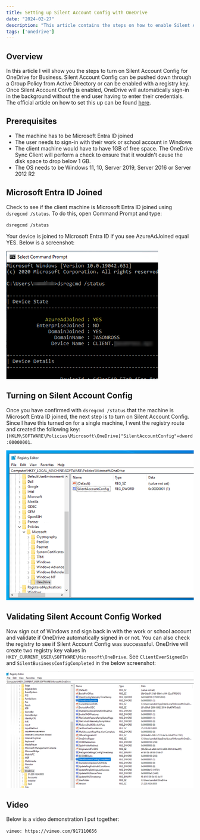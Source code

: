 ```yaml
---
title: Setting up Silent Account Config with OneDrive
date: "2024-02-27"
description: "This article contains the steps on how to enable Silent Account Config for OneDrive."
tags: ['onedrive']
---
```


## Overview

In this article I will show you the steps to turn on Silent Account Config for OneDrive for Business. Silent Account Config can be pushed down through a Group Policy from Active Directory or can be enabled with a registry key. Once Silent Account Config is enabled, OneDrive will automatically sign-in in the background without the end user having to enter their credentials. The official article on how to set this up can be found [here](https://learn.microsoft.com/en-us/sharepoint/use-silent-account-configuration).

## Prerequisites

- The machine has to be Microsoft Entra ID joined
- The user needs to sign-in with their work or school account in Windows
- The client machine would have to have 1GB of free space. The OneDrive Sync Client will perform a check to ensure that it wouldn't cause the disk space to drop below 1 GB.
- The OS needs to be Windows 11, 10, Server 2019, Server 2016 or Server 2012 R2

## Microsoft Entra ID Joined

Check to see if the client machine is Microsoft Entra ID joined using `dsregcmd /status`. To do this, open Command Prompt and type:

```text
dsregcmd /status
```

Your device is joined to Microsoft Entra ID if you see AzureAdJoined equal YES. Below is a screenshot:

![Running dsregcmd /status in Command Prompt](assets/dsregcmd-status.png)

## Turning on Silent Account Config

Once you have confirmed with `dsregcmd /status` that the machine is Microsoft Entra ID joined, the next step is to turn on Silent Account Config. Since I have this turned on for a single machine, I went the registry route and created the following key: `[HKLM\SOFTWARE\Policies\Microsoft\OneDrive]"SilentAccountConfig"=dword:00000001`.

![Silent Account Config enabled in the Registry](assets/silient-account-config-enabled.png)

## Validating Silent Account Config Worked

Now sign out of Windows and sign back in with the work or school account and validate if OneDrive automatically signed in or not. You can also check the registry to see if Silent Account Config was successsful. OneDrive will create two registry key values in `HKEY_CURRENT_USER\SOFTWARE\Microsoft\OneDrive`. See `ClientEverSignedIn` and `SilentBusinessConfigCompleted` in the below screenshot:

![Validating Silent Account Config was successful in the registry](assets/validating-silient-account-config.png)

## Video

Below is a video demonstration I put together:

`vimeo: https://vimeo.com/917110656`